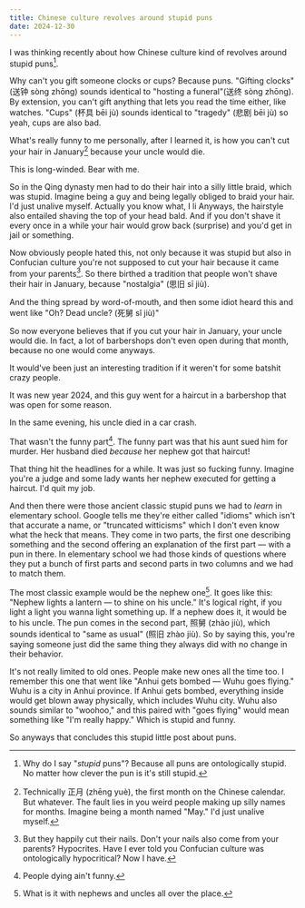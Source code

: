 ```yaml
---
title: Chinese culture revolves around stupid puns
date: 2024-12-30
---
```


I was thinking recently about how Chinese culture kind of revolves around stupid puns[^1].

Why can't you gift someone clocks or cups? Because puns. "Gifting clocks" (送钟 sòng zhōng) sounds identical to "hosting a funeral"(送终 sòng zhōng). By extension, you can't gift anything that lets you read the time either, like watches. "Cups" (杯具 bēi jù) sounds identical to "tragedy" (悲剧 bēi jù) so yeah, cups are also bad.

What's really funny to me personally, after I learned it, is how you can't cut your hair in January[^2] because your uncle would die.

This is long-winded. Bear with me.

So in the Qing dynasty men had to do their hair into a silly little braid, which was stupid. Imagine being a guy and being legally obliged to braid your hair. I'd just unalive myself. Actually you know what, I li Anyways, the hairstyle also entailed shaving the top of your head bald. And if you don't shave it every once in a while your hair would grow back (surprise) and you'd get in jail or something.

Now obviously people hated this, not only because it was stupid but also in Confucian culture you're not supposed to cut your hair because it came from your parents[^3]. So there birthed a tradition that people won't shave their hair in January, because "nostalgia" (思旧 sī jiù).

And the thing spread by word-of-mouth, and then some idiot heard this and went like "Oh? Dead uncle? (死舅 sǐ jiù)"

So now everyone believes that if you cut your hair in January, your uncle would die. In fact, a lot of barbershops don't even open during that month, because no one would come anyways.

It would've been just an interesting tradition if it weren't for some batshit crazy people.

It was new year 2024, and this guy went for a haircut in a barbershop that was open for some reason.

In the same evening, his uncle died in a car crash.

That wasn't the funny part[^4]. The funny part was that his aunt sued him for murder. Her husband died *because* her nephew got that haircut!

That thing hit the headlines for a while. It was just so fucking funny. Imagine you're a judge and some lady wants her nephew executed for getting a haircut. I'd quit my job.

And then there were those ancient classic stupid puns we had to *learn* in elementary school. Google tells me they're either called "idioms" which isn't that accurate a name, or "truncated witticisms" which I don't even know what the heck that means. They come in two parts, the first one describing something and the second offering an explanation of the first part — with a pun in there. In elementary school we had those kinds of questions where they put a bunch of first parts and second parts in two columns and we had to match them.

The most classic example would be the nephew one[^5]. It goes like this: "Nephew lights a lantern — to shine on his uncle." It's logical right, if you light a light you wanna light something up. If a nephew does it, it would be to his uncle. The pun comes in the second part, 照舅 (zhào jiù), which sounds identical to "same as usual" (照旧 zhào jiù). So by saying this, you're saying someone just did the same thing they always did with no change in their behavior.

It's not really limited to old ones. People make new ones all the time too. I remember this one that went like "Anhui gets bombed — Wuhu goes flying." Wuhu is a city in Anhui province. If Anhui gets bombed, everything inside would get blown away physically, which includes Wuhu city. Wuhu also sounds similar to "woohoo," and this paired with "goes flying" would mean something like "I'm really happy." Which is stupid and funny.

So anyways that concludes this stupid little post about puns.

[^1]: Why do I say "*stupid* puns"? Because all puns are ontologically stupid. No matter how clever the pun is it's still stupid.
[^2]: Technically 正月 (zhēng yuѐ), the first month on the Chinese calendar. But whatever. The fault lies in you weird people making up silly names for months. Imagine being a month named "May." I'd just unalive myself.
[^3]: But they happily cut their nails. Don't your nails also come from your parents? Hypocrites. Have I ever told you Confucian culture was ontologically hypocritical? Now I have.
[^4]: People dying ain't funny.
[^5]: What is it with nephews and uncles all over the place.
